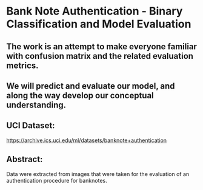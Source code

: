 
# Bank Note Authentication - Binary Classification and Model Evaluation

## The work is an attempt to make everyone familiar with confusion matrix and the related evaluation metrics.

## We will predict and evaluate our model, and along the way develop our conceptual understanding.

## UCI Dataset:
https://archive.ics.uci.edu/ml/datasets/banknote+authentication

## Abstract:
Data were extracted from images that were taken for the evaluation of an authentication procedure for banknotes.
